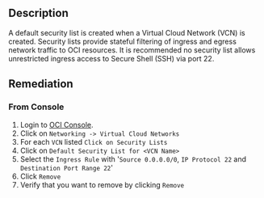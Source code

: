 ## Description

A default security list is created when a Virtual Cloud Network (VCN) is created. Security lists provide stateful filtering of ingress and egress network traffic to OCI resources. It is recommended no security list allows unrestricted ingress access to Secure Shell (SSH) via port 22.

## Remediation

### From Console

1. Login to [OCI Console](https://www.oracle.com/cloud/).
2. Click on `Networking -> Virtual Cloud Networks`
3. For each `VCN` listed `Click on Security Lists`
4. Click on `Default Security List for <VCN Name>`
5. Select the `Ingress Rule` with '`Source 0.0.0.0/0`, `IP Protocol 22` and `Destination Port Range 22`'
6. Click `Remove`
7. Verify that you want to remove by clicking `Remove`
